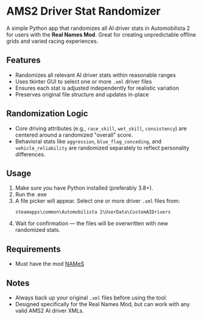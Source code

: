 # AMS2 Driver Stat Randomizer

A simple Python app that randomizes all AI driver stats in Automobilista 2 for users with the **Real Names Mod**. Great for creating unpredictable offline grids and varied racing experiences.

## Features

* Randomizes all relevant AI driver stats within reasonable ranges
* Uses tkinter GUI to select one or more `.xml` driver files
* Ensures each stat is adjusted independently for realistic variation
* Preserves original file structure and updates in-place

## Randomization Logic

* Core driving attributes (e.g., `race_skill`, `wet_skill`, `consistency`) are centered around a randomized "overall" score.
* Behavioral stats like `aggression`, `blue_flag_conceding`, and `vehicle_reliability` are randomized separately to reflect personality differences.

## Usage

1. Make sure you have Python installed (preferably 3.8+).
2. Run the .exe
3. A file picker will appear. Select one or more driver `.xml` files from:
    ```
   steamapps\common\Automobilista 2\UserData\CustomAIDrivers
   ```
4. Wait for confirmation — the files will be overwritten with new randomized stats.

## Requirements

* Must have the mod [NAMeS](https://www.overtake.gg/downloads/names-real-drivers-for-ams2.50989/)

## Notes

* Always back up your original `.xml` files before using the tool.
* Designed specifically for the Real Names Mod, but can work with any valid AMS2 AI driver XMLs.
